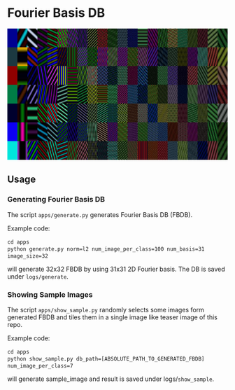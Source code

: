 # Fourier Basis DB

<img src="samples/sample_image.png" height="300px">

## Usage

### Generating Fourier Basis DB

The script `apps/generate.py`
generates Fourier Basis DB (FBDB).

Example code:
```
cd apps
python generate.py norm=l2 num_image_per_class=100 num_basis=31 image_size=32
```
will generate 32x32 FBDB by using 31x31 2D Fourier basis. 
The DB is saved under `logs/generate`.

### Showing Sample Images

The script `apps/show_sample.py` 
randomly selects some images form generated FBDB and tiles them in a single image like teaser image of this repo. 

Example code:
```
cd apps
python show_sample.py db_path=[ABSOLUTE_PATH_TO_GENERATED_FBDB]
num_image_per_class=7
```
will generate sample_image and result is saved under logs/`show_sample`.